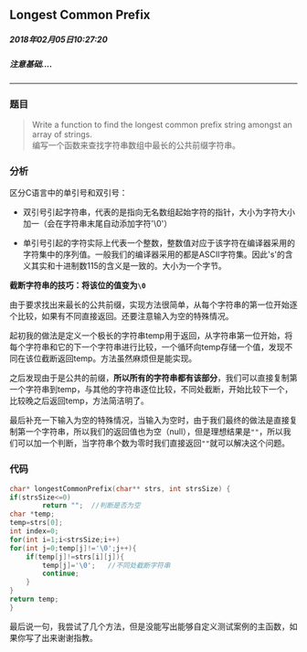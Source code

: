 ## Longest Common Prefix
##### 2018年02月05日10:27:20
##### 注意基础....
***
### 题目
>Write a function to find the longest common prefix string amongst an array of strings.  
编写一个函数来查找字符串数组中最长的公共前缀字符串。  

### 分析
区分C语言中的单引号和双引号：
 - 双引号引起字符串，代表的是指向无名数组起始字符的指针，大小为字符大小加一（会在字符串末尾自动添加字符'\0'）   
 
 - 单引号引起的字符实际上代表一个整数，整数值对应于该字符在编译器采用的字符集中的序列值。一般我们的编译器采用的都是ASCII字符集。因此's'的含义其实和十进制数115的含义是一致的。大小为一个字节。

**截断字符串的技巧：将该位的值变为``\0``**
 
由于要求找出来最长的公共前缀，实现方法很简单，从每个字符串的第一位开始逐个比较，如果有不同直接返回。还要注意输入为空的特殊情况。  
  
起初我的做法是定义一个极长的字符串temp用于返回，从字符串第一位开始，将每个字符串和它的下一个字符串进行比较，一个循环向temp存储一个值，发现不同在该位截断返回temp。方法虽然麻烦但是能实现。    

之后发现由于是公共的前缀，**所以所有的字符串都有该部分**，我们可以直接复制第一个字符串到temp，与其他的字符串逐位比较，不同处截断，开始比较下一个，比较晚之后返回temp，方法简洁明了。

最后补充一下输入为空的特殊情况，当输入为空时，由于我们最终的做法是直接复制第一个字符串，所以我们的返回值也为空（null），但是理想结果是``""``，所以我们可以加一个判断，当字符串个数为零时我们直接返回``""``就可以解决这个问题。

### 代码
```c
char* longestCommonPrefix(char** strs, int strsSize) {
if(strsSize<=0)
        return "";	//判断是否为空
char *temp;
temp=strs[0];
int index=0;
for(int i=1;i<strsSize;i++)
for(int j=0;temp[j]!='\0';j++){
	if(temp[j]!=strs[i][j]){
		temp[j]='\0';	//不同处截断字符串
		continue;
	}
}
return temp;
}
```
最后说一句，我尝试了几个方法，但是没能写出能够自定义测试案例的主函数，如果你写了出来谢谢指教。
